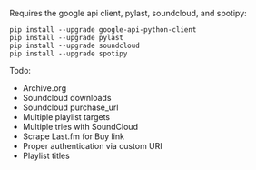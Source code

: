 Requires the google api client, pylast, soundcloud, and spotipy:

    pip install --upgrade google-api-python-client
    pip install --upgrade pylast
    pip install --upgrade soundcloud
	pip install --upgrade spotipy

Todo: 

* Archive.org
* Soundcloud downloads
* Soundcloud purchase_url
* Multiple playlist targets
* Multiple tries with SoundCloud
* Scrape Last.fm for Buy link
* Proper authentication via custom URI
* Playlist titles